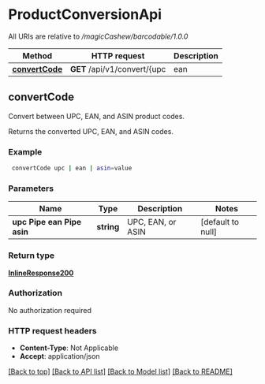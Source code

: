 # ProductConversionApi

All URIs are relative to */magicCashew/barcodable/1.0.0*

Method | HTTP request | Description
------------- | ------------- | -------------
[**convertCode**](ProductConversionApi.md#convertCode) | **GET** /api/v1/convert/{upc | ean | asin} | Convert between UPC, EAN, and ASIN product codes.


## **convertCode**

Convert between UPC, EAN, and ASIN product codes.

Returns the converted UPC, EAN, and ASIN codes.

### Example
```bash
 convertCode upc | ean | asin=value
```

### Parameters

Name | Type | Description  | Notes
------------- | ------------- | ------------- | -------------
 **upc Pipe ean Pipe asin** | **string** | UPC, EAN, or ASIN | [default to null]

### Return type

[**InlineResponse200**](InlineResponse200.md)

### Authorization

No authorization required

### HTTP request headers

 - **Content-Type**: Not Applicable
 - **Accept**: application/json

[[Back to top]](#) [[Back to API list]](../README.md#documentation-for-api-endpoints) [[Back to Model list]](../README.md#documentation-for-models) [[Back to README]](../README.md)

